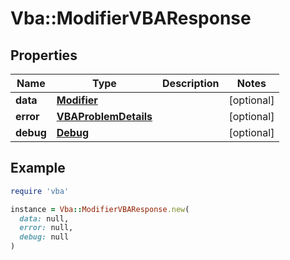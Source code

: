 # Vba::ModifierVBAResponse

## Properties

| Name | Type | Description | Notes |
| ---- | ---- | ----------- | ----- |
| **data** | [**Modifier**](Modifier.md) |  | [optional] |
| **error** | [**VBAProblemDetails**](VBAProblemDetails.md) |  | [optional] |
| **debug** | [**Debug**](Debug.md) |  | [optional] |

## Example

```ruby
require 'vba'

instance = Vba::ModifierVBAResponse.new(
  data: null,
  error: null,
  debug: null
)
```

